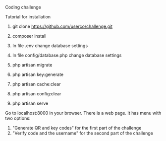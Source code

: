  Coding challenge
 
 Tutorial for installation
 
 1. git clone https://github.com/userco/challenge.git
 
 2. composer install
 
 3. In file .env change database settings
 
 4. In file config/database.php change database settings
 
 5. php artisan migrate
 
 6. php artisan key:generate
 
 7.  php artisan cache:clear
 
 8. php artisan config:clear
 
 9. php artisan serve
 
 Go to localhost:8000 in your browser.
 There is a web page. It has menu with two options:
 1. "Generate QR and key codes" for the first part of the challenge
 2. "Verify code and the username" for the second part of the challenge
 
 
 
